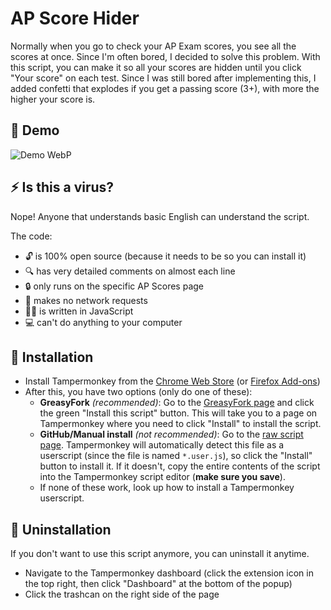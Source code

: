 # AP Score Hider

Normally when you go to check your AP Exam scores, you see all the scores at once. Since I'm often bored, I decided to solve this problem. With this script, you can make it so all your scores are hidden until you click "Your score" on each test. Since I was still bored after implementing this, I added confetti that explodes if you get a passing score (3+), with more the higher your score is.

## 🎥 Demo

![Demo WebP](demo-1.2.1.webp)

## ⚡️ Is this a virus?

Nope! Anyone that understands basic English can understand the script.

The code:

-   🔓 is 100% open source (because it needs to be so you can install it)
-   🔍 has very detailed comments on almost each line
-   🔒 only runs on the specific AP Scores page
-   📶 makes no network requests
-   👨‍💻️ is written in JavaScript
-   💻 can't do anything to your computer

## 📜 Installation

-   Install Tampermonkey from the [Chrome Web Store](https://chrome.google.com/webstore/detail/tampermonkey/dhdgffkkebhmkfjojejmpbldmpobfkfo) (or [Firefox Add-ons](https://addons.mozilla.org/en-US/firefox/addon/tampermonkey/))
-   After this, you have two options (only do one of these):
    -   **GreasyFork** _(recommended)_: Go to the [GreasyFork page](https://greasyfork.org/en/scripts/429680-ap-score-hider) and click the green "Install this script" button. This will take you to a page on Tampermonkey where you need to click "Install" to install the script.
    -   **GitHub/Manual install** _(not recommended)_: Go to the [raw script page](https://raw.githubusercontent.com/Samathingamajig/ap-score-hider/main/ap-score-hider.user.js). Tampermonkey will automatically detect this file as a userscript (since the file is named `*.user.js`), so click the "Install" button to install it. If it doesn't, copy the entire contents of the script into the Tampermonkey script editor (**make sure you save**).
    -   If none of these work, look up how to install a Tampermonkey userscript.

## 🚫 Uninstallation

If you don't want to use this script anymore, you can uninstall it anytime.

-   Navigate to the Tampermonkey dashboard (click the extension icon in the top right, then click "Dashboard" at the bottom of the popup)
-   Click the trashcan on the right side of the page
